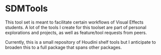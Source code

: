 # SDMTools
This tool set is meant to facilitate certain workflows of Visual Effects students. A lot of the tools I create for this toolset are part of personal explorations and projects, as well as feature/tool requests from peers.

Currently, this is a small repository of Houdini shelf tools but I anticipate to broaden this to a full package that spans other packages.
